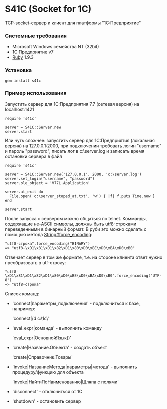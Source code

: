 S41C (Socket for 1C)
======


TCP-socket-сервер и клиент для платформы "1С:Предприятие"

### Системные требования

* Microsoft Windows семейства NT (32bit)
* 1С:Предприятие v7
* [Ruby](http://rubyinstaller.org/downloads/) 1.9.3

### Установка

    gem install s41c

### Пример использования

Запустить сервер для 1C:Предприятия 7.7 (сетевая версия) на localhost:1421

    require 's41c'

    server = S41C::Server.new
    server.start

Или чуть сложнее: запустить сервер для 1С:Предприятия (локальная версия) на
127.0.0.1:2000, при подключении требовать логин "username" и пароль "password",
писать лог в c:\server.log  и записать время остановки 
сервера в файл

    require 's41c'

    server = S41C::Server.new('127.0.0.1', 2000, 'c:\server.log')
    server.set_login("username", "password")
    server.ole_object = 'V77L.Application'

    server.at_exit do
      File.open('c:\server_stoped_at.txt', 'w') { |f| f.puts Time.now }
    end

    server.start

После запуска с сервером можно общаться по telnet. Комманды, содержащие  не-ASCII
символы, должны быть utf8-строками переведенными в бинарный формат. В руби это 
можно сделать с помощью метода [String#force_encoding](http://ruby-doc.org/core-1.9.3/String.html#method-i-force_encoding):

    "utf8-строка".force_encoding("BINARY")
    => "utf8-\xD1\x81\xD1\x82\xD1\x80\xD0\xBE\xD0\xBA\xD0\xB0"

Отвечает сервер в том же формате, т.е. на стороне клиента ответ нужно
преобразовать в utf-строку:

    "utf8-\xD1\x81\xD1\x82\xD1\x80\xD0\xBE\xD0\xBA\xD0\xB0".force_encoding("UTF-8")
    => "utf8-строка"

Список команд:

* 'connect|параметры_подключения' - подключиться к базе, например:
    
    'connect|/d c:\1c\\'

* 'eval_expr|команда' - выполнить команду
    
    'eval_expr|ОсновнойЯзык()'

* 'create|Название.Объекта' - создать объект

    'create|Справочник.Товары'

* 'invoke|НазваниеМетода|параметры|метода' - выполнить процедуру/функцию для объекта

    'invoke|НайтиПоНаименованию|Шляпа с полями'

* 'disconnect' - отключиться от 1С
* 'shutdown' - остановить сервер


